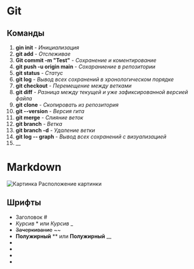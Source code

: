 # **Git**
## Команды
1.  __gin init__ - *Инициализация*
2.  __git add__ - *Отслеживае*
3.  __Git commit -m "Test"__ - *Сохранение и коментирование*
4.  __git push -u origin main__ - *Сохараниение в репозитории*
5.  __git status__ - *Статус*
6.  __git log__ - *Вывод всех сохранений в хронологическом порядке*
7.  __git checkout__ - *Перемещение между ветками*
8.  __git diff__ - *Разница между текущей и уже зафиксированной версией файла*
9.  __git clone__ - *Скопировать из репозитория*
10. __git --version__ - *Версия гита*
11. __git merge__ - *Слияние веток*
12. __git branch__ - *Ветка*
13. __git branch -d__ - *Удаление ветки*
14. __git log -- graph__ - *Вывод всех сохранений с визуализацией*
15.  __



# Markdown
![Картинка](../images/Introduction.png) Расположение картинки
## Шрифты
* Заголовок #
* *Курсив* * или _Курсив_ _
* ~~Зачеркивание~~ ~~
* **Полужирный** ** или __Полужирный__ __
*
*
*
*